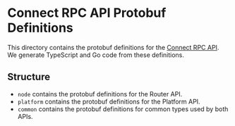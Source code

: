 # Connect RPC API Protobuf Definitions

This directory contains the protobuf definitions for the [Connect RPC API](https://connectrpc.com/). We generate TypeScript and Go code from these definitions.

## Structure

- `node` contains the protobuf definitions for the Router API.
- `platform` contains the protobuf definitions for the Platform API.
- `common` contains the protobuf definitions for common types used by both APIs.